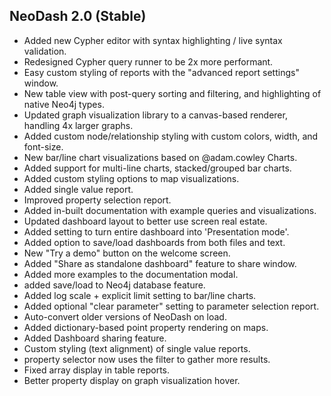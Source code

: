 ## NeoDash 2.0 (Stable)

- Added new Cypher editor with syntax highlighting / live syntax validation.
- Redesigned Cypher query runner to be 2x more performant.
- Easy custom styling of reports with the "advanced report settings" window.
- New table view with post-query sorting and filtering, and highlighting of native Neo4j types.
- Updated graph visualization library to a canvas-based renderer, handling 4x larger graphs.
- Added custom node/relationship styling with custom colors, width, and font-size.
- New bar/line chart visualizations based on @adam.cowley Charts.
- Added support for multi-line charts, stacked/grouped bar charts.
- Added custom styling options to map visualizations.
- Added single value report.
- Improved property selection report.
- Added in-built documentation with example queries and visualizations.
- Updated dashboard layout to better use screen real estate.
- Added setting to turn entire dashboard into 'Presentation mode'.
- Added option to save/load dashboards from both files and text.
- New "Try a demo" button on the welcome screen.
- Added "Share as standalone dashboard" feature to share window.
- Added more examples to the documentation modal.
- added save/load to Neo4j database feature.
- Added log scale + explicit limit setting to bar/line charts.
- Added optional "clear parameter" setting to parameter selection report.
- Auto-convert older versions of NeoDash on load.
- Added dictionary-based point property rendering on maps.
- Added Dashboard sharing feature.
- Custom styling (text alignment) of single value reports.
- property selector now uses the filter to gather more results.
- Fixed array display in table reports.
- Better property display on graph visualization hover.